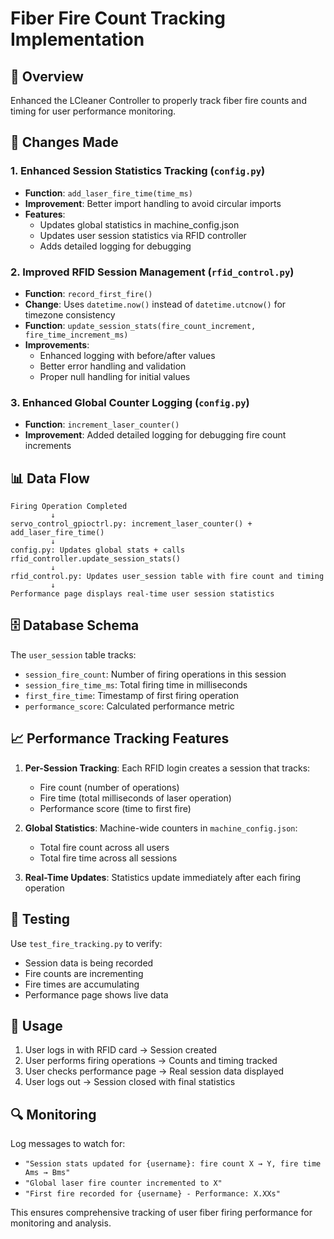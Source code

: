 # Fiber Fire Count Tracking Implementation

## 🎯 Overview
Enhanced the LCleaner Controller to properly track fiber fire counts and timing for user performance monitoring.

## 🔧 Changes Made

### 1. Enhanced Session Statistics Tracking (`config.py`)
- **Function**: `add_laser_fire_time(time_ms)`
- **Improvement**: Better import handling to avoid circular imports
- **Features**: 
  - Updates global statistics in machine_config.json
  - Updates user session statistics via RFID controller
  - Adds detailed logging for debugging

### 2. Improved RFID Session Management (`rfid_control.py`)
- **Function**: `record_first_fire()`
- **Change**: Uses `datetime.now()` instead of `datetime.utcnow()` for timezone consistency
- **Function**: `update_session_stats(fire_count_increment, fire_time_increment_ms)`
- **Improvements**:
  - Enhanced logging with before/after values
  - Better error handling and validation
  - Proper null handling for initial values

### 3. Enhanced Global Counter Logging (`config.py`)
- **Function**: `increment_laser_counter()`
- **Improvement**: Added detailed logging for debugging fire count increments

## 📊 Data Flow

```
Firing Operation Completed
         ↓
servo_control_gpioctrl.py: increment_laser_counter() + add_laser_fire_time()
         ↓
config.py: Updates global stats + calls rfid_controller.update_session_stats()
         ↓
rfid_control.py: Updates user_session table with fire count and timing
         ↓
Performance page displays real-time user session statistics
```

## 🗄️ Database Schema

The `user_session` table tracks:
- `session_fire_count`: Number of firing operations in this session
- `session_fire_time_ms`: Total firing time in milliseconds
- `first_fire_time`: Timestamp of first firing operation
- `performance_score`: Calculated performance metric

## 📈 Performance Tracking Features

1. **Per-Session Tracking**: Each RFID login creates a session that tracks:
   - Fire count (number of operations)
   - Fire time (total milliseconds of laser operation)
   - Performance score (time to first fire)

2. **Global Statistics**: Machine-wide counters in `machine_config.json`:
   - Total fire count across all users
   - Total fire time across all sessions

3. **Real-Time Updates**: Statistics update immediately after each firing operation

## 🧪 Testing

Use `test_fire_tracking.py` to verify:
- Session data is being recorded
- Fire counts are incrementing
- Fire times are accumulating
- Performance page shows live data

## 📝 Usage

1. User logs in with RFID card → Session created
2. User performs firing operations → Counts and timing tracked
3. User checks performance page → Real session data displayed
4. User logs out → Session closed with final statistics

## 🔍 Monitoring

Log messages to watch for:
- `"Session stats updated for {username}: fire count X → Y, fire time Ams → Bms"`
- `"Global laser fire counter incremented to X"`
- `"First fire recorded for {username} - Performance: X.XXs"`

This ensures comprehensive tracking of user fiber firing performance for monitoring and analysis.
